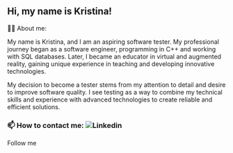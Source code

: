 ## Hi, my name is Kristina!

👨‍💻 About me:

My name is Kristina, and I am an aspiring software tester. My professional journey began as a software engineer, programming in C++ and working with SQL databases. Later, I became an educator in virtual and augmented reality, gaining unique experience in teaching and developing innovative technologies.

My decision to become a tester stems from my attention to detail and desire to improve software quality. I see testing as a way to combine my technical skills and experience with advanced technologies to create reliable and efficient solutions.

### 📫 How to contact me: ![Linkedin](https://img.shields.io/badge/-Linkedin-blue?style=for-the-badge&logo=Linkedin)

Follow me

